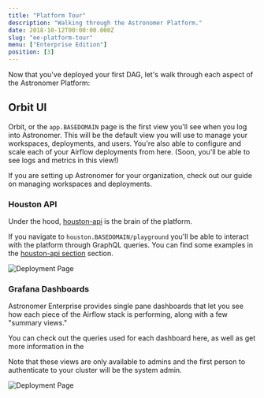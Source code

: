 ```yaml
---
title: "Platform Tour"
description: "Walking through the Astronomer Platform."
date: 2018-10-12T00:00:00.000Z
slug: "ee-platform-tour"
menu: ["Enterprise Edition"]
position: [3]
---
```


Now that you've deployed your first DAG, let's walk through each aspect of the Astronomer Platform:

## Orbit UI

Orbit, or the `app.BASEDOMAIN` page is the first view you'll see when you log into Astronomer. This will be the default view you will use to manage your workspaces, deployments, and users. You're also able to configure and scale each of your Airflow deployments from here. (Soon, you'll be able to see logs and metrics in this view!)

If you are setting up Astronomer for your organization, check out our guide on managing workspaces and deployments.

### Houston API

Under the hood, [houston-api](https://github.com/astronomer/houston-api) is the brain of the platform.

If you navigate to `houston.BASEDOMAIN/playground` you'll be able to interact with the platform through GraphQL queries. You can find some examples in the [houston-api section](https://www.astronomer.io/docs/houston-api/) section.


![Deployment Page](https://assets2.astronomer.io/guides/docs/ee/houston_example.png)

### Grafana Dashboards

Astronomer Enterprise provides single pane dashboards that let you see how each piece of the Airflow stack is performing, along with a few "summary views."

You can check out the queries used for each dashboard here, as well as get more information in the

Note that these views are only available to admins and the first person to authenticate to your cluster will be the system admin.

![Deployment Page](https://assets2.astronomer.io/guides/docs/ee/airflow_deployment_overview.png)

